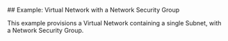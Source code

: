 ## Example: Virtual Network with a Network Security Group

This example provisions a Virtual Network containing a single Subnet, with a Network Security Group.
